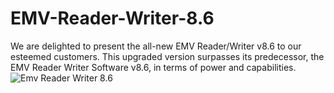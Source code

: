 # EMV-Reader-Writer-8.6
We are delighted to present the all-new EMV Reader/Writer v8.6 to our esteemed customers. This upgraded version surpasses its predecessor, the EMV Reader Writer Software v8.6, in terms of power and capabilities.
![Emv Reader Writer 8.6](https://raw.githubusercontent.com/gsmcloner/EMV-Reader-Writer-8.6/refs/heads/main/emv86.PNG)